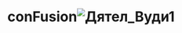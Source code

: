 # conFusion![Дятел_Вуди1](https://user-images.githubusercontent.com/68066382/165489164-f4347da2-2e9c-4f67-b7ca-bb86511b327a.png)
